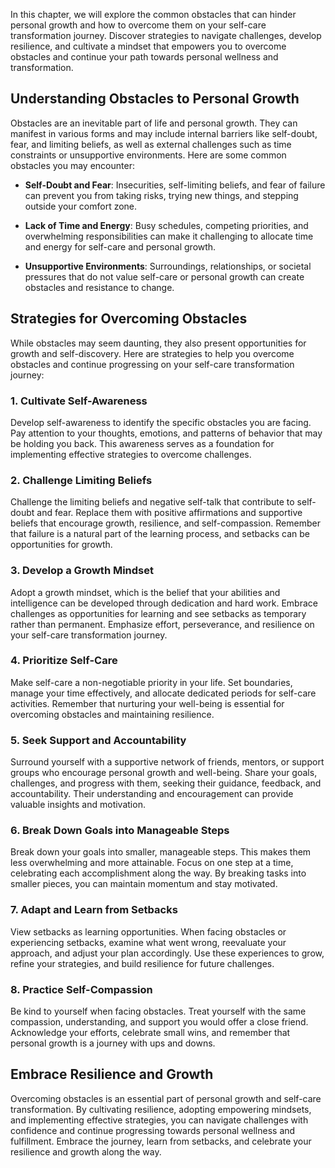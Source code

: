 
In this chapter, we will explore the common obstacles that can hinder personal growth and how to overcome them on your self-care transformation journey. Discover strategies to navigate challenges, develop resilience, and cultivate a mindset that empowers you to overcome obstacles and continue your path towards personal wellness and transformation.

Understanding Obstacles to Personal Growth
------------------------------------------

Obstacles are an inevitable part of life and personal growth. They can manifest in various forms and may include internal barriers like self-doubt, fear, and limiting beliefs, as well as external challenges such as time constraints or unsupportive environments. Here are some common obstacles you may encounter:

* **Self-Doubt and Fear**: Insecurities, self-limiting beliefs, and fear of failure can prevent you from taking risks, trying new things, and stepping outside your comfort zone.

* **Lack of Time and Energy**: Busy schedules, competing priorities, and overwhelming responsibilities can make it challenging to allocate time and energy for self-care and personal growth.

* **Unsupportive Environments**: Surroundings, relationships, or societal pressures that do not value self-care or personal growth can create obstacles and resistance to change.

Strategies for Overcoming Obstacles
-----------------------------------

While obstacles may seem daunting, they also present opportunities for growth and self-discovery. Here are strategies to help you overcome obstacles and continue progressing on your self-care transformation journey:

### 1. Cultivate Self-Awareness

Develop self-awareness to identify the specific obstacles you are facing. Pay attention to your thoughts, emotions, and patterns of behavior that may be holding you back. This awareness serves as a foundation for implementing effective strategies to overcome challenges.

### 2. Challenge Limiting Beliefs

Challenge the limiting beliefs and negative self-talk that contribute to self-doubt and fear. Replace them with positive affirmations and supportive beliefs that encourage growth, resilience, and self-compassion. Remember that failure is a natural part of the learning process, and setbacks can be opportunities for growth.

### 3. Develop a Growth Mindset

Adopt a growth mindset, which is the belief that your abilities and intelligence can be developed through dedication and hard work. Embrace challenges as opportunities for learning and see setbacks as temporary rather than permanent. Emphasize effort, perseverance, and resilience on your self-care transformation journey.

### 4. Prioritize Self-Care

Make self-care a non-negotiable priority in your life. Set boundaries, manage your time effectively, and allocate dedicated periods for self-care activities. Remember that nurturing your well-being is essential for overcoming obstacles and maintaining resilience.

### 5. Seek Support and Accountability

Surround yourself with a supportive network of friends, mentors, or support groups who encourage personal growth and well-being. Share your goals, challenges, and progress with them, seeking their guidance, feedback, and accountability. Their understanding and encouragement can provide valuable insights and motivation.

### 6. Break Down Goals into Manageable Steps

Break down your goals into smaller, manageable steps. This makes them less overwhelming and more attainable. Focus on one step at a time, celebrating each accomplishment along the way. By breaking tasks into smaller pieces, you can maintain momentum and stay motivated.

### 7. Adapt and Learn from Setbacks

View setbacks as learning opportunities. When facing obstacles or experiencing setbacks, examine what went wrong, reevaluate your approach, and adjust your plan accordingly. Use these experiences to grow, refine your strategies, and build resilience for future challenges.

### 8. Practice Self-Compassion

Be kind to yourself when facing obstacles. Treat yourself with the same compassion, understanding, and support you would offer a close friend. Acknowledge your efforts, celebrate small wins, and remember that personal growth is a journey with ups and downs.

Embrace Resilience and Growth
-----------------------------

Overcoming obstacles is an essential part of personal growth and self-care transformation. By cultivating resilience, adopting empowering mindsets, and implementing effective strategies, you can navigate challenges with confidence and continue progressing towards personal wellness and fulfillment. Embrace the journey, learn from setbacks, and celebrate your resilience and growth along the way.


